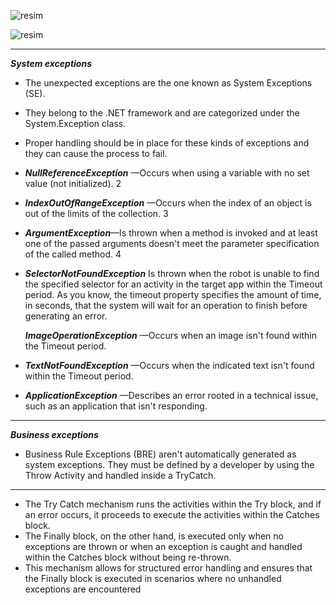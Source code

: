 ![resim](https://github.com/yaagmurss/AdvancedRPADeveloperCertificationTrainingNotes/assets/52479605/bfe877e2-8ee3-4a9f-ae00-d53ed7f35fd2)


![resim](https://github.com/yaagmurss/AdvancedRPADeveloperCertificationTrainingNotes/assets/52479605/7d78dcb7-7d17-4e1c-914e-0c5886e49312)

---

***System exceptions***

- The unexpected exceptions are the one known as System Exceptions (SE). 
- They belong to the .NET framework and are categorized under the System.Exception class.
- Proper handling should be in place for these kinds of exceptions and they can cause the process to fail.

- ***NullReferenceException*** —Occurs when using a variable with no set value (not initialized).    2

- ***IndexOutOfRangeException*** —Occurs when the index of an object is out of the limits of the collection.    3

- ***ArgumentException***—Is thrown when a method is invoked and at least one of the passed arguments doesn't meet the parameter specification of the called method.    4

- ***SelectorNotFoundException*** Is thrown when the robot is unable to find the specified selector for an activity in the target app within the Timeout period. As you know, the timeout property specifies the amount of time, in seconds, that the system will wait for an operation to finish before generating an error.

  ***ImageOperationException*** —Occurs when an image isn't found within the Timeout period.

- ***TextNotFoundException*** —Occurs when the indicated text isn't found within the Timeout period.

- ***ApplicationException*** —Describes an error rooted in a technical issue, such as an application that isn't responding.


---

***Business exceptions***

- Business Rule Exceptions (BRE) aren't automatically generated as system exceptions. They must be defined by a developer by using the Throw Activity and handled inside a TryCatch. 

---

- The Try Catch mechanism runs the activities within the Try block, and if an error occurs, it proceeds to execute the activities within the Catches block.
- The Finally block, on the other hand, is executed only when no exceptions are thrown or when an exception is caught and handled within the Catches block without being re-thrown.
- This mechanism allows for structured error handling and ensures that the Finally block is executed in scenarios where no unhandled exceptions are encountered










  
